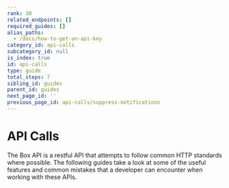 ```yaml
---
rank: 30
related_endpoints: []
required_guides: []
alias_paths:
  - /docs/how-to-get-an-api-key
category_id: api-calls
subcategory_id: null
is_index: true
id: api-calls
type: guide
total_steps: 7
sibling_id: guides
parent_id: guides
next_page_id: ''
previous_page_id: api-calls/suppress-notifications
---
```


# API Calls

The Box API is a restful API that attempts to follow common HTTP standards
where possible. The following guides take a look at some of the useful
features and common mistakes that a developer can encounter when working with
these APIs.
